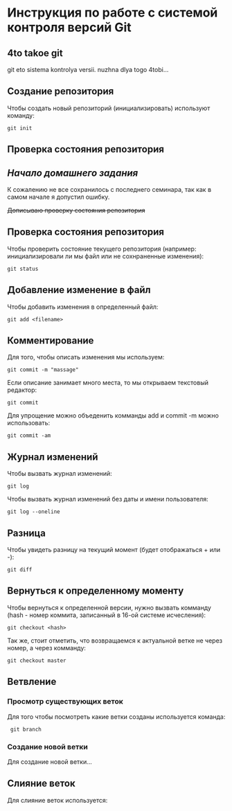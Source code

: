 # **Инструкция по работе с системой контроля версий Git**

## 4to takoe git

git eto sistema kontrolya versii. nuzhna dlya togo 4tobi...

## Создание репозитория

Чтобы создать новый репозиторий (инициализировать) используют команду:

    git init

## Проверка состояния репозитория 

## *Начало домашнего задания*

К сожалению не все сохранилось с последнего семинара, так как в самом начале я допустил ошибку.

~~Дописываю проверку состояния репозитория~~

## Проверка состояния репозитория 

Чтобы проверить состояние текущего репозитория (например: инициализировали ли мы файл или не сохнраненные изменения):

    git status

## Добавление изменение в файл

Чтобы добавить изменения в определенный файл:

    git add <filename>

## Комментирование 

Для того, чтобы описать изменения мы используем:

    git commit -m "massage"

Если описание занимает много места, то мы открываем текстовый редактор:

    git commit

Для упрощение можно объеденить комманды add и commit -m можно использовать:

    git commit -am

## Журнал изменений

Чтобы вызвать журнал изменений:

    git log

Чтобы вызвать журнал изменений без даты и имени пользователя: 

    git log --oneline 

## Разница

Чтобы увидеть разницу на текущий момент (будет отображаться + или -):

    git diff

## Вернуться к определенному моменту 

Чтобы вернуться к определенной версии, нужно вызвать комманду (hash - номер коммита, записанный в 16-ой системе исчесления):

    git checkout <hash>

Так же, стоит отметить, что возвращаемся к актуальной ветке не через номер, а через комманду:

    git checkout master

## Ветвление 

### Просмотр существующих веток

Для того чтобы посмотреть какие ветки созданы используется команда:

     git branch

### Создание новой ветки

Для создание новой ветки...

## Слияние веток 

Для слияние веток используется: 